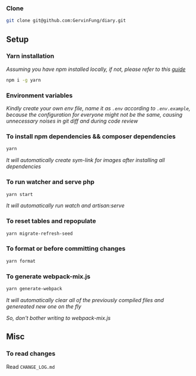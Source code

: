 ### Clone

```sh
git clone git@github.com:GervinFung/diary.git
```

## Setup

### Yarn installation

_Assuming you have npm installed locally, if not, please refer to this [guide](https://docs.npmjs.com/downloading-and-installing-node-js-and-npm)_

```sh
npm i -g yarn
```

### Environment variables

_Kindly create your own env file, name it as `.env` according to `.env.example`, because the configuration for everyone might not be the same, causing unnecessary noises in git diff and during code review_

### To install npm dependencies && composer dependencies

```sh
yarn
```

_It will automatically create sym-link for images after installing all dependencies_

### To run watcher and serve php

```sh
yarn start
```

_It will automatically run watch and artisan:serve_

### To reset tables and repopulate

```sh
yarn migrate-refresh-seed
```

### To format or before committing changes

```sh
yarn format
```

### To generate webpack-mix.js

```sh
yarn generate-webpack
```

_It will automatically clear all of the previously compiled files and genereated new one on the fly_

_So, don't bother writing to webpack-mix.js_

## Misc

### To read changes

Read `CHANGE_LOG.md`
